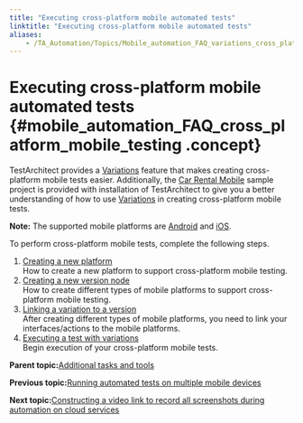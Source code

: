 ```yaml
--- 
title: "Executing cross-platform mobile automated tests"
linktitle: "Executing cross-platform mobile automated tests"
aliases: 
    - /TA_Automation/Topics/Mobile_automation_FAQ_variations_cross_platform.html
---
```

# Executing cross-platform mobile automated tests {#mobile_automation_FAQ_cross_platform_mobile_testing .concept}

TestArchitect provides a [Variations](../../TA_Help/Topics/Variations.html) feature that makes creating cross-platform mobile tests easier. Additionally, the [Car Rental Mobile](../../TA_Tutorials_Sample_App/Topics/SR_Car_Rental_mobile_def.html) sample project is provided with installation of TestArchitect to give you a better understanding of how to use [Variations](../../TA_Help/Topics/Variations.html) in creating cross-platform mobile tests.

**Note:** The supported mobile platforms are [Android](../../Android/Topics/Android_Automation_begin.html) and [iOS](../../iOS/Topics/iOS_automation_def.html).

To perform cross-platform mobile tests, complete the following steps.

1.  [Creating a new platform](../../TA_Automation/Topics/Mobile_automation_variations_create_new_system.html)  
How to create a new platform to support cross-platform mobile testing.
2.  [Creating a new version node](../../TA_Automation/Topics/Mobile_automation_variations_create_new_version.html)  
How to create different types of mobile platforms to support cross-platform mobile testing.
3.  [Linking a variation to a version](../../TA_Automation/Topics/Mobile_automation_variations_linking.html)  
After creating different types of mobile platforms, you need to link your interfaces/actions to the mobile platforms.
4.  [Executing a test with variations](../../TA_Automation/Topics/Mobile_automation_variations_executing.html)  
Begin execution of your cross-platform mobile tests.

**Parent topic:**[Additional tasks and tools](../../TA_Automation/Topics/aut_app_testing_mobile_additional_tasks.html)

**Previous topic:**[Running automated tests on multiple mobile devices](../../TA_Automation/Topics/aut_app_testing_mobile_running_tests_multiple_devices.html)

**Next topic:**[Constructing a video link to record all screenshots during automation on cloud services](../../TA_FAQ/Topics/faq.howto.screenshot_recording_mobile_cloud.html)

